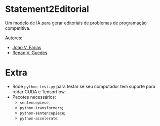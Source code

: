 # Statement2Editorial

Um modelo de IA para gerar editoriais de problemas de programação competitiva.

Autores:
- [João V. Farias](https://github.com/BeyondMagic)
- [Renan V. Guedes](https://github.com/R-enanVieira)

# Extra

- Rode `python test.py` para testar se seu computador tem suporte para rodar CUDA e Tensorflow.
- Pacotes necessários:
    - `sentencepiece`;
    - `python-transformers`;
    - `python-sentencepiece`;
    - `python-accelerate`.